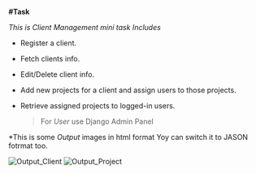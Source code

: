 **#Task**

*This is Client Management mini task Includes*

* Register a client.
* Fetch clients info.
* Edit/Delete client info.
* Add new projects for a client and assign users to those projects.
* Retrieve assigned projects to logged-in users.

  >For *User* use Django Admin Panel
  
*This is some *Output* images in html format
Yoy can switch it to JASON fotrmat too.

![Output_Client](https://github.com/3OOM/Nimap_Task/assets/94597273/7783b18c-ebb6-43d7-b6d5-fddf32738192)
![Output_Project](https://github.com/3OOM/Nimap_Task/assets/94597273/eef589a5-6e2e-419a-bb27-de206d6d9bcf)
